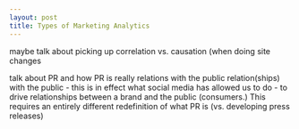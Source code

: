 ```yaml
---
layout: post
title: Types of Marketing Analytics
---
```


maybe talk about picking up correlation vs. causation (when doing site changes

talk about PR and how PR is really relations with the public relation(ships) with the public - this is in effect what social media has
allowed us to do - to drive relationships between a brand and the public (consumers.) This requires an entirely different redefinition
of what PR is (vs. developing press releases)
